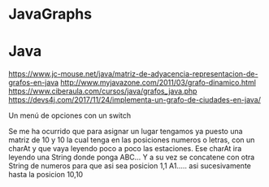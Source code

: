 # JavaGraphs
# Java
https://www.jc-mouse.net/java/matriz-de-adyacencia-representacion-de-grafos-en-java
http://www.myjavazone.com/2011/03/grafo-dinamico.html
https://www.ciberaula.com/cursos/java/grafos_java.php
https://devs4j.com/2017/11/24/implementa-un-grafo-de-ciudades-en-java/

Un menú de opciones con un switch

Se me ha ocurrido que para asignar un lugar tengamos ya puesto una matriz de 10 y 10  la cual tenga en las posiciones  numeros o letras, con un charAt y que vaya leyendo  poco a poco  las estaciones. Ese charAt ira leyendo una String donde ponga ABC... Y a su vez se concatene con otra  String  de numeros para que asi sea posicion 1,1 A1..... asi sucesivamente hasta la posicion 10,10
